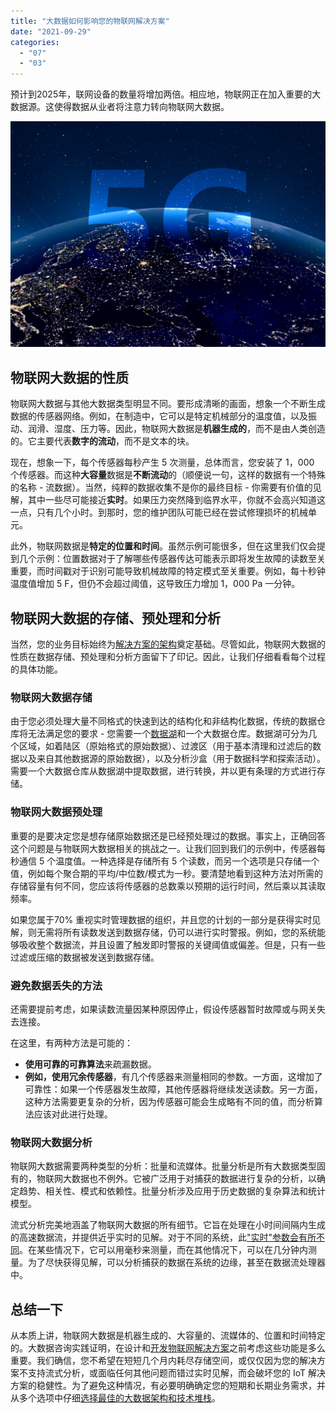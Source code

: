 ```yaml
---
title: "大数据如何影响您的物联网解决方案"
date: "2021-09-29"
categories: 
  - "07"
  - "03"
---
```


预计到2025年，联网设备的数量将增加两倍。相应地，物联网正在加入重要的大数据源。这使得数据从业者将注意力转向物联网大数据。

![](images/5g@2x.png)

## 物联网大数据的性质

物联网大数据与其他大数据类型明显不同。要形成清晰的画面，想象一个不断生成数据的传感器网络。例如，在制造中，它可以是特定机械部分的温度值，以及振动、润滑、湿度、压力等。因此，物联网大数据是**机器生成的**，而不是由人类创造的。它主要代表**数字的流动**，而不是文本的块。

现在，想象一下，每个传感器每秒产生 5 次测量，总体而言，您安装了 1，000 个传感器。而这种**大容量**数据是**不断流动**的（顺便说一句，这样的数据有一个特殊的名称 - 流数据）。当然，纯粹的数据收集不是你的最终目标 - 你需要有价值的见解，其中一些尽可能接近**实时**。如果压力突然降到临界水平，你就不会高兴知道这一点，只有几个小时。到那时，您的维护团队可能已经在尝试修理损坏的机械单元。

此外，物联网数据是**特定的位置和时间**。虽然示例可能很多，但在这里我们仅会提到几个示例：位置数据对于了解哪些传感器传达可能表示即将发生故障的读数至关重要，而时间戳对于识别可能导致机械故障的特定模式至关重要。例如，每十秒钟温度值增加 5 F，但仍不会超过阈值，这导致压力增加 1，000 Pa 一分钟。

## 物联网大数据的存储、预处理和分析

当然，您的业务目标始终为[解决方案的架构](https://www.datafocus.ai/)奠定基础。尽管如此，物联网大数据的性质在数据存储、预处理和分析方面留下了印记。因此，让我们仔细看看每个过程的具体功能。

### 物联网大数据存储

由于您必须处理大量不同格式的快速到达的结构化和非结构化数据，传统的数据仓库将无法满足您的要求 - 您需要一个[数据湖](https://www.datafocus.ai/)和一个大数据仓库。数据湖可分为几个区域，如着陆区（原始格式的原始数据）、过渡区（用于基本清理和过滤后的数据以及来自其他数据源的原始数据），以及分析沙盒（用于数据科学和探索活动）。需要一个大数据仓库从数据湖中提取数据，进行转换，并以更有条理的方式进行存储。

### 物联网大数据预处理

重要的是要决定您是想存储原始数据还是已经预处理过的数据。事实上，正确回答这个问题是与物联网大数据相关的挑战之一。让我们回到我们的示例中，传感器每秒通信 5 个温度值。一种选择是存储所有 5 个读数，而另一个选项是只存储一个值，例如每个聚合期的平均/中位数/模式为一秒。要清楚地看到这种方法对所需的存储容量有何不同，您应该将传感器的总数乘以预期的运行时间，然后乘以其读取频率。

如果您属于70% 重视实时管理数据的组织，并且您的计划的一部分是获得实时见解，则无需将所有读数发送到数据存储，仍可以进行实时警报。例如，您的系统能够吸收整个数据流，并且设置了触发即时警报的关键阈值或偏差。但是，只有一些过滤或压缩的数据被发送到数据存储。

### 避免数据丢失的方法

还需要提前考虑，如果读数流量因某种原因停止，假设传感器暂时故障或与网关失去连接。

在这里，有两种方法是可能的：

- **使用可靠的可靠算法**来疏漏数据。
- **例如，使用冗余传感器**，有几个传感器来测量相同的参数。一方面，这增加了可靠性：如果一个传感器发生故障，其他传感器将继续发送读数。另一方面，这种方法需要更复杂的分析，因为传感器可能会生成略有不同的值，而分析算法应该对此进行处理。

### 物联网大数据分析

物联网大数据需要两种类型的分析：批量和流媒体。批量分析是所有大数据类型固有的，物联网大数据也不例外。它被广泛用于对捕获的数据进行复杂的分析，以确定趋势、相关性、模式和依赖性。批量分析涉及应用于历史数据的复杂算法和统计模型。

流式分析完美地涵盖了物联网大数据的所有细节。它旨在处理在小时间间隔内生成的高速数据流，并提供近乎实时的见解。对于不同的系统，此["实时"参数会有所不同](https://www.scnsoft.com/blog/real-time-big-data-analytics-comprehensive-guide)。在某些情况下，它可以用毫秒来测量，而在其他情况下，可以在几分钟内测量。为了尽快获得见解，可以分析捕获的数据在系统的边缘，甚至在数据流处理器中。

## 总结一下

从本质上讲，物联网大数据是机器生成的、大容量的、流媒体的、位置和时间特定的。大数据咨询实践证明，在设计和[开发物联网解决方案](https://www.datafocus.ai/)之前考虑这些功能是多么重要。我们确信，您不希望在短短几个月内耗尽存储空间，或仅仅因为您的解决方案不支持流式分析，或面临任何其他问题而错过实时见解，而会破坏您的 IoT 解决方案的稳健性。为了避免这种情况，有必要明确确定您的短期和长期业务需求，并从多个选项中仔细[选择最佳的大数据架构和技术堆栈](https://www.datafocus.ai/)。
